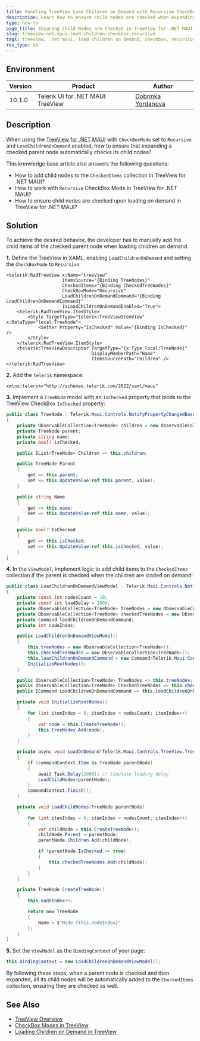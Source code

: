 ```yaml
---
title: Handling TreeView Load Children on Demand with Recursive CheckBox Mode
description: Learn how to ensure child nodes are checked when expanding a parent node with CheckBox Mode set to Recursive in TreeView for .NET MAUI.
type: how-to
page_title: Ensuring Child Nodes are Checked in TreeView for .NET MAUI
slug: treeview-net-maui-load-children-checkbox-recursive
tags: treeview, .net maui, load children on demand, checkbox, recursive
res_type: kb
---
```


## Environment

| Version | Product | Author | 
| --- | --- | ---- | 
| 10.1.0 | Telerik UI for .NET MAUI TreeView | [Dobrinka Yordanova](https://www.telerik.com/blogs/author/dobrinka-yordanova) | 

## Description

When using the [TreeView for .NET MAUI](https://docs.telerik.com/devtools/maui/controls/treeview/overview) with `CheckBoxMode` set to `Recursive` and `LoadChildrenOnDemand` enabled, how to ensure that expanding a checked parent node automatically checks its child nodes? 

This knowledge base article also answers the following questions:
- How to add child nodes to the `CheckedItems` collection in TreeView for .NET MAUI?
- How to work with `Recursive` CheckBox Mode in TreeView for .NET MAUI?
- How to ensure child nodes are checked upon loading on demand in TreeView for .NET MAUI?

## Solution

To achieve the desired behavior, the developer has to manually add the child items of the checked parent node when loading children on demand.

**1.** Define the TreeView in XAML, enabling `LoadChildrenOnDemand` and setting the `CheckBoxMode` to `Recursive`:

```xaml
<telerik:RadTreeView x:Name="treeView"
                     ItemsSource="{Binding TreeNodes}"
                     CheckedItems="{Binding CheckedTreeNodes}"
                     CheckBoxMode="Recursive"
                     LoadChildrenOnDemandCommand="{Binding LoadChildrenOnDemandCommand}"
                     IsLoadChildrenOnDemandEnabled="True">
    <telerik:RadTreeView.ItemStyle>
        <Style TargetType="telerik:TreeViewItemView" x:DataType="local:TreeNode">
            <Setter Property="IsChecked" Value="{Binding IsChecked}" />
        </Style>
    </telerik:RadTreeView.ItemStyle>
    <telerik:TreeViewDescriptor TargetType="{x:Type local:TreeNode}"
                                DisplayMemberPath="Name"
                                ItemsSourcePath="Children" />
</telerik:RadTreeView>
```

**2.** Add the `telerik` namespace:

```XAML
xmlns:telerik="http://schemas.telerik.com/2022/xaml/maui"
```

**3.** Implement a `TreeNode` model with an `IsChecked` property that binds to the TreeView CheckBox `IsChecked` property:

```c#
public class TreeNode : Telerik.Maui.Controls.NotifyPropertyChangedBase
{
	private ObservableCollection<TreeNode> children = new ObservableCollection<TreeNode>();
	private TreeNode parent;
	private string name;
	private bool? isChecked;

	public IList<TreeNode> Children => this.children;

	public TreeNode Parent
	{
		get => this.parent;
		set => this.UpdateValue(ref this.parent, value);
	}

	public string Name
	{
		get => this.name;
		set => this.UpdateValue(ref this.name, value);
	}

	public bool? IsChecked
	{
		get => this.isChecked;
		set => this.UpdateValue(ref this.isChecked, value);
	}
}
```

**4.** In the `ViewModel`, implement logic to add child items to the `CheckedItems` collection if the parent is checked when the children are loaded on demand:

```c#
public class LoadChildrenOnDemandViewModel : Telerik.Maui.Controls.NotifyPropertyChangedBase
{
	private const int nodesCount = 10;
	private const int loadDelay = 2000;
	private ObservableCollection<TreeNode> treeNodes = new ObservableCollection<TreeNode>();
	private ObservableCollection<TreeNode> checkedTreeNodes = new ObservableCollection<TreeNode>();
	private Command loadChildrenOnDemandCommand;
	private int nodeIndex;

	public LoadChildrenOnDemandViewModel()
	{
		this.treeNodes = new ObservableCollection<TreeNode>();
		this.checkedTreeNodes = new ObservableCollection<TreeNode>();
		this.loadChildrenOnDemandCommand = new Command<Telerik.Maui.Controls.TreeView.TreeViewLoadChildrenOnDemandCommandContext>(LoadOnDemand);
		InitializeRootNodes();
	}

	public ObservableCollection<TreeNode> TreeNodes => this.treeNodes;
	public ObservableCollection<TreeNode> CheckedTreeNodes => this.checkedTreeNodes;
	public ICommand LoadChildrenOnDemandCommand => this.loadChildrenOnDemandCommand;

	private void InitializeRootNodes()
	{
		for (int itemIndex = 0; itemIndex < nodesCount; itemIndex++)
		{
			var node = this.CreateTreeNode();
			this.treeNodes.Add(node);
		}
	}

	private async void LoadOnDemand(Telerik.Maui.Controls.TreeView.TreeViewLoadChildrenOnDemandCommandContext commandContext)
	{
		if (commandContext.Item is TreeNode parentNode)
		{
			await Task.Delay(2000); // Simulate loading delay
			LoadChildNodes(parentNode);
		}
		commandContext.Finish();
	}

	private void LoadChildNodes(TreeNode parentNode)
	{
		for (int itemIndex = 0; itemIndex < nodesCount; itemIndex++)
		{
			var childNode = this.CreateTreeNode();
			childNode.Parent = parentNode;
			parentNode.Children.Add(childNode);

			if (parentNode.IsChecked == true)
			{
				this.checkedTreeNodes.Add(childNode);
			}
		}
	}

	private TreeNode CreateTreeNode()
	{
		this.nodeIndex++;

		return new TreeNode
		{
			Name = $"Node {this.nodeIndex}"
		};
	}
}
```

**5.** Set the `ViewModel` as the `BindingContext` of your page:

```csharp
this.BindingContext = new LoadChildrenOnDemandViewModel();
```

By following these steps, when a parent node is checked and then expanded, all its child nodes will be automatically added to the `CheckedItems` collection, ensuring they are checked as well.

## See Also

- [TreeView Overview](https://docs.telerik.com/devtools/maui/controls/treeview/overview)
- [CheckBox Modes in TreeView](https://docs.telerik.com/devtools/maui/controls/treeview/checkboxes)
- [Loading Children on Demand in TreeView](https://docs.telerik.com/devtools/maui/controls/treeview/load-children-on-demand)
